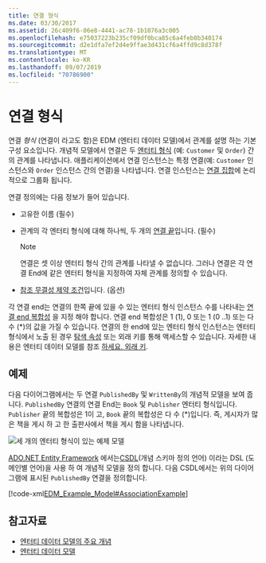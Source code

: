```yaml
---
title: 연결 형식
ms.date: 03/30/2017
ms.assetid: 26c409f6-06e8-4441-ac78-1b1076a3c005
ms.openlocfilehash: e75037223b235cf09df0bca85c6a4feb0b340174
ms.sourcegitcommit: d2e1dfa7ef2d4e9ffae3d431cf6a4ffd9c8d378f
ms.translationtype: MT
ms.contentlocale: ko-KR
ms.lasthandoff: 09/07/2019
ms.locfileid: "70786900"
---
```

# <a name="association-type"></a>연결 형식
연결 *형식* (연결이 라고도 함)은 EDM (엔터티 데이터 모델)에서 관계를 설명 하는 기본 구성 요소입니다. 개념적 모델에서 연결은 두 [엔터티 형식](entity-type.md) (예: `Customer` 및 `Order`) 간의 관계를 나타냅니다. 애플리케이션에서 연결 인스턴스는 특정 연결(예: `Customer` 인스턴스와 `Order` 인스턴스 간의 연결)을 나타냅니다. 연결 인스턴스는 [연결 집합](association-set.md)에 논리적으로 그룹화 됩니다.  
  
 연결 정의에는 다음 정보가 들어 있습니다.  
  
- 고유한 이름 (필수)  
  
- 관계의 각 엔터티 형식에 대해 하나씩, 두 개의 [연결 끝](association-end.md)입니다. (필수)  
  
    > [!NOTE]
    > 연결은 셋 이상 엔터티 형식 간의 관계를 나타낼 수 없습니다. 그러나 연결은 각 연결 End에 같은 엔터티 형식을 지정하여 자체 관계를 정의할 수 있습니다.  
  
- [참조 무결성 제약 조건](referential-integrity-constraint.md)입니다. (옵션)  
  
 각 연결 end는 연결의 한쪽 끝에 있을 수 있는 엔터티 형식 인스턴스 수를 나타내는 [연결 end 복합성](association-end-multiplicity.md) 을 지정 해야 합니다. 연결 end 복합성은 1 (1), 0 또는 1 (0 ..1) 또는 다 수 (\*)의 값을 가질 수 있습니다. 연결의 한 end에 있는 엔터티 형식 인스턴스는 엔터티 형식에서 노출 된 경우 [탐색 속성](navigation-property.md) 또는 외래 키를 통해 액세스할 수 있습니다. 자세한 내용은 엔터티 데이터 모델를 참조 [하세요. 외래 키](foreign-key-property.md).  
  
## <a name="example"></a>예제  
 다음 다이어그램에서는 두 연결 `PublishedBy` 및 `WrittenBy`의 개념적 모델을 보여 줍니다. `PublishedBy` 연결의 연결 End는 `Book` 및 `Publisher` 엔터티 형식입니다. `Publisher` 끝의 복합성은 1이 고, `Book` 끝의 복합성은 다 수 (\*)입니다. 즉, 게시자가 많은 책을 게시 하 고 한 출판사에서 책을 게시 함을 나타냅니다.  
  
 ![세 개의 엔터티 형식이 있는 예제 모델](./media/association-type/example-model-three-entity-types.gif)  
  
 [ADO.NET Entity Framework](./ef/index.md) 에서는[CSDL](./ef/language-reference/csdl-specification.md)(개념 스키마 정의 언어) 이라는 DSL (도메인별 언어)을 사용 하 여 개념적 모델을 정의 합니다. 다음 CSDL에서는 위의 다이어그램에 표시된 `PublishedBy` 연결을 정의합니다.  
  
 [!code-xml[EDM_Example_Model#AssociationExample](../../../../samples/snippets/xml/VS_Snippets_Data/edm_example_model/xml/books.edmx#associationexample)]  
  
## <a name="see-also"></a>참고자료

- [엔터티 데이터 모델의 주요 개념](entity-data-model-key-concepts.md)
- [엔터티 데이터 모델](entity-data-model.md)
